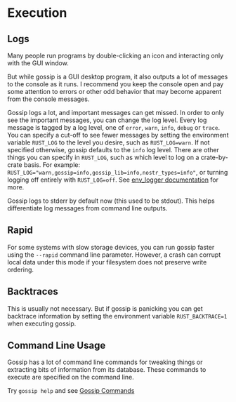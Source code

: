 # Execution

## Logs

Many people run programs by double-clicking an icon and interacting only with the GUI window.

But while gossip is a GUI desktop program, it also outputs a lot of messages to the console as it runs. I recommend you keep the console open and pay some attention to errors or other odd behavior that may become apparent from the console messages.

Gossip logs a lot, and important messages can get missed. In order to only see the important messages, you can change the log level. Every log message is tagged by a log level, one of `error`, `warn`, `info`, `debug` or `trace`. You can specify a cut-off to see fewer messages by setting the environment variable `RUST_LOG` to the level you desire, such as `RUST_LOG=warn`.  If not specified otherwise, gossip defaults to the `info` log level. There are other things you can specify in `RUST_LOG`, such as which level to log on a crate-by-crate basis. For example: `RUST_LOG="warn,gossip=info,gossip_lib=info,nostr_types=info"`, or turning logging off entirely with `RUST_LOG=off`.  See [env_logger documentation](https://docs.rs/env_logger/latest/env_logger/#enabling-logging) for more.

Gossip logs to stderr by default now (this used to be stdout). This helps differentiate log messages from command line outputs.

## Rapid

For some systems with slow storage devices, you can run gossip faster using the `--rapid` command line parameter.  However, a crash can corrupt local data under this mode if your filesystem does not preserve write ordering.

## Backtraces

This is usually not necessary. But if gossip is panicking you can get backtrace information by setting the environment variable `RUST_BACKTRACE=1` when executing gossip.

## Command Line Usage

Gossip has a lot of command line commands for tweaking things or extracting bits of information from its database.  These commands to execute are specified on the command line.

Try `gossip help` and see [Gossip Commands](COMMANDS.md)

